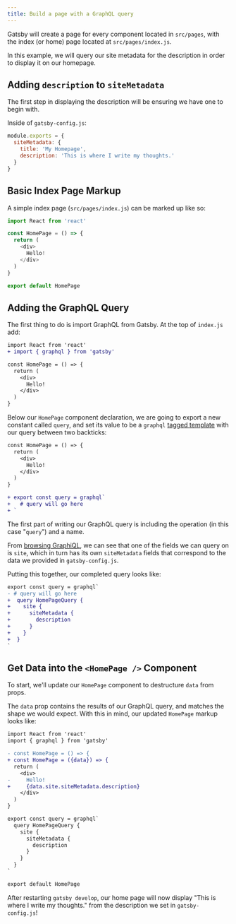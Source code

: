 ```yaml
---
title: Build a page with a GraphQL query
---
```


Gatsby will create a page for every component located in `src/pages`, with the index (or home) page located at `src/pages/index.js`.

In this example, we will query our site metadata for the description in order to display it on our homepage.

## Adding `description` to `siteMetadata`
The first step in displaying the description will be ensuring we have one to begin with.

Inside of `gatsby-config.js`:
```js
module.exports = {
  siteMetadata: {
    title: 'My Homepage',
    description: 'This is where I write my thoughts.'
  }
}
```

## Basic Index Page Markup

A simple index page (`src/pages/index.js`) can be marked up like so:
```js
import React from 'react'

const HomePage = () => {
  return (
    <div>
      Hello!
    </div>
  )
}

export default HomePage
```

## Adding the GraphQL Query
The first thing to do is import GraphQL from Gatsby. At the top of `index.js` add:
```diff
import React from 'react'
+ import { graphql } from 'gatsby'

const HomePage = () => {
  return (
    <div>
      Hello!
    </div>
  )
}
```

Below our `HomePage` component declaration, we are going to export a new constant called `query`, and set its value to be a `graphql` [tagged template](https://developer.mozilla.org/en-US/docs/Web/JavaScript/Reference/Template_literals) with our query between two backticks:

```diff
const HomePage = () => {
  return (
    <div>
      Hello!
    </div>
  )
}

+ export const query = graphql`
+   # query will go here
+ `
```

The first part of writing our GraphQL query is including the operation (in this case "`query`") and a name.

From [browsing GraphiQL](https://next.gatsbyjs.org/docs/introducting-graphiql/), we can see that one of the fields we can query on is `site`, which in turn has its own `siteMetadata` fields that correspond to the data we provided in `gatsby-config.js`.

Putting this together, our completed query looks like:

```diff
export const query = graphql`
- # query will go here
+  query HomePageQuery {
+    site {
+      siteMetadata {
+        description
+      }
+    }
+  }  
`
```

## Get Data into the `<HomePage />` Component
To start, we'll update our `HomePage` component to destructure `data` from props.

The `data` prop contains the results of our GraphQL query, and matches the shape we would expect. With this in mind, our updated `HomePage` markup looks like:

```diff
import React from 'react'
import { graphql } from 'gatsby'

- const HomePage = () => {
+ const HomePage = ({data}) => {
  return (
    <div>
-     Hello!
+     {data.site.siteMetadata.description}
    </div>
  )
}

export const query = graphql`
  query HomePageQuery {
    site {
      siteMetadata {
        description
      }
    }
  }  
`

export default HomePage
```

After restarting `gatsby develop`, our home page will now display "This is where I write my thoughts." from the description we set in `gatsby-config.js`!
